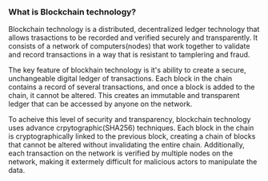 ### What is Blockchain technology?

Blockchain technology is a distributed, decentralized ledger technology that allows trasactions to be recorded and verified securely and transparently. It consists of a network of computers(nodes) that work together to validate and record transactions in a way that is resistant to tamplering and fraud. 

The key feature of blockhain technology is it's ability to create a secure, unchangeable digital ledger of transactions. Each block in the chain contains a record of several transactions, and once a block is added to the chain, it cannot be altered. This creates an immutable and transparent ledger that can be accessed by anyone on the network. 

To acheive this level of security and transparency, blockchain technology uses advance crpytographic(SHA256) techniques. Each block in the chain is cryptographically linked to the previous block, creating a chain of blocks that cannot be altered without invalidating the entire chain. Additionally, each transaction on the network is verified by multiple nodes on the network, making it extermely difficult for malicious actors to manipulate the data. 